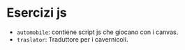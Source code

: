 # Esercizi js

- `automobile`: contiene script js che giocano con i canvas.
- `traslator`: Traduttore per i cavernicoli.
